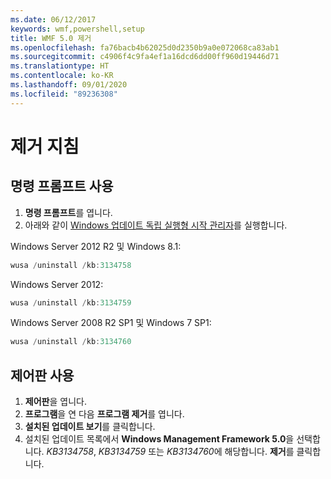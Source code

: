 ```yaml
---
ms.date: 06/12/2017
keywords: wmf,powershell,setup
title: WMF 5.0 제거
ms.openlocfilehash: fa76bacb4b62025d0d2350b9a0e072068ca83ab1
ms.sourcegitcommit: c4906f4c9fa4ef1a16dcd6dd00ff960d19446d71
ms.translationtype: HT
ms.contentlocale: ko-KR
ms.lasthandoff: 09/01/2020
ms.locfileid: "89236308"
---
```

# <a name="uninstallation-instructions"></a>제거 지침

## <a name="using-command-prompt"></a>명령 프롬프트 사용

1. **명령 프롬프트**를 엽니다.
2. 아래와 같이 [Windows 업데이트 독립 실행형 시작 관리자](https://support.microsoft.com/kb/934307)를 실행합니다.

Windows Server 2012 R2 및 Windows 8.1:

```powershell
wusa /uninstall /kb:3134758
```

Windows Server 2012:

```powershell
wusa /uninstall /kb:3134759
```

Windows Server 2008 R2 SP1 및 Windows 7 SP1:

```powershell
wusa /uninstall /kb:3134760
```

## <a name="using-control-panel"></a>제어판 사용

1. **제어판**을 엽니다.
2. **프로그램**을 연 다음 **프로그램 제거**를 엽니다.
3. **설치된 업데이트 보기**를 클릭합니다.
4. 설치된 업데이트 목록에서 **Windows Management Framework 5.0**을 선택합니다. *KB3134758*, *KB3134759* 또는 *KB3134760*에 해당합니다. **제거**를 클릭합니다.
